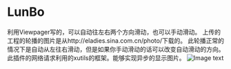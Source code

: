# LunBo
利用Viewpager写的，可以自动往左右两个方向滑动，也可以手动滑动。
上传的工程的轮播的图片是从http://eladies.sina.com.cn/photo/下载的。
此轮播正常的情况下是自动从左往右滑动，但是如果你手动滑动的话可以改变自动滑动的方向。
此插件的网络请求利用的xutils的框架。能够实现异步的显示图片。
![Image text](https://raw.github.com/yourName/repositpry/master/yourprojectName/img-folder/test.jpg)
